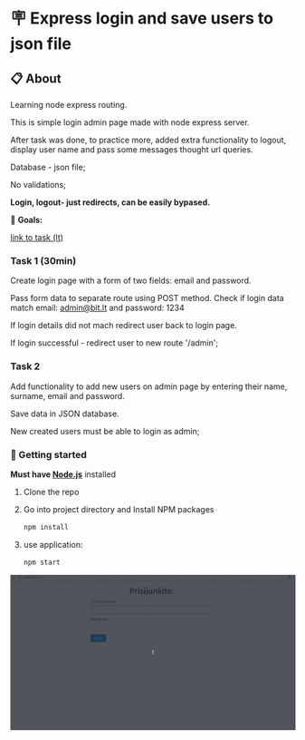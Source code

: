 # 🪧 Express login and save users to json file

## 📋 About

Learning node express routing.

This is simple login admin page made with node express server.

After task was done, to practice more, added extra functionality to logout, display user name and pass some messages thought url queries.

Database - json file;

No validations;

**Login, logout- just redirects, can be easily bypased.**

🎯 **Goals:**

[link to task (lt)](./README-task-lt.md)

### Task 1 (30min)

Create login page with a form of two fields: email and password.

Pass form data to separate route using POST method.
Check if login data match email: admin@bit.lt and password: 1234

If login details did not mach redirect user back to login page.

If login successful - redirect user to new route '/admin';

### Task 2

Add functionality to add new users on admin page by entering their name, surname, email and password.

Save data in JSON database.

New created users must be able to login as admin;

### 🏁 Getting started

**Must have [Node.js](https://nodejs.org)** installed

1. Clone the repo
2. Go into project directory and Install NPM packages

   ```sh
   npm install
   ```

3. use application:

   ```sh
   npm start
   ```

![gif app screenshot](./img/admin-users.gif)
